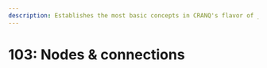 ```yaml
---
description: Establishes the most basic concepts in CRANQ's flavor of _dataflow programming_ - _nodes_, _connections_, _signals_, _ parameters_. What they are, and how to use them.
---
```


# 103: Nodes & connections
